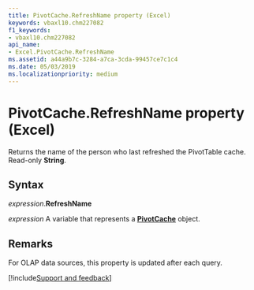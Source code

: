 ```yaml
---
title: PivotCache.RefreshName property (Excel)
keywords: vbaxl10.chm227082
f1_keywords:
- vbaxl10.chm227082
api_name:
- Excel.PivotCache.RefreshName
ms.assetid: a44a9b7c-3284-a7ca-3cda-99457ce7c1c4
ms.date: 05/03/2019
ms.localizationpriority: medium
---
```



# PivotCache.RefreshName property (Excel)

Returns the name of the person who last refreshed the PivotTable cache. Read-only **String**.


## Syntax

_expression_.**RefreshName**

_expression_ A variable that represents a **[PivotCache](Excel.PivotCache.md)** object.


## Remarks

For OLAP data sources, this property is updated after each query.




[!include[Support and feedback](~/includes/feedback-boilerplate.md)]